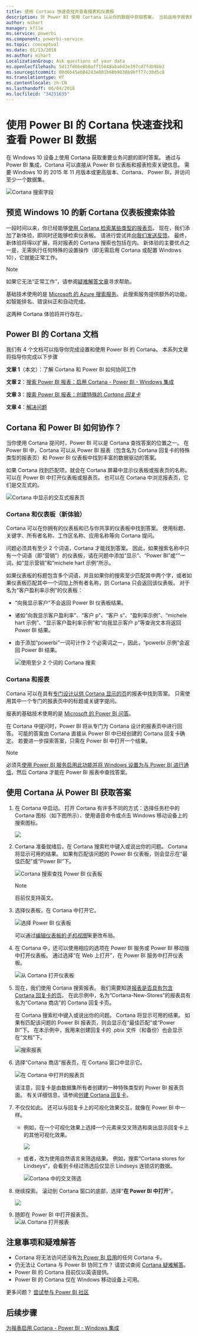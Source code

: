 ```yaml
---
title: 使用 Cortana 快速查找并查看报表和仪表板
description: 对 Power BI 使用 Cortana 以从你的数据中获取答案。 当前适用于报表和仪表板。
author: mihart
manager: kfile
ms.service: powerbi
ms.component: powerbi-service
ms.topic: conceptual
ms.date: 01/13/2018
ms.author: mihart
LocalizationGroup: Ask questions of your data
ms.openlocfilehash: 5d11fd66e8b0aff15648aba6d3e397cd7fdb9bb3
ms.sourcegitcommit: 80d6b45eb84243e801b60b9038b9bff77c30d5c8
ms.translationtype: HT
ms.contentlocale: zh-CN
ms.lasthandoff: 06/04/2018
ms.locfileid: "34251635"
---
```

# <a name="quickly-find-and-view-your-power-bi-data-using-cortana-for-power-bi"></a>使用 Power BI 的 Cortana 快速查找和查看 Power BI 数据
在 Windows 10 设备上使用 Cortana 获取重要业务问题的即时答案。 通过与 Power BI 集成，Cortana 可以直接从 Power BI 仪表板和报表检索关键信息。 需要 Windows 10 的 2015 年 11 月版本或更高版本、Cortana、 Power BI，并访问至少一个数据集。

![Cortana 搜索字段](media/service-cortana-intro/power-bi-cortana-searchbox.png)

## <a name="preview-the-new-cortana-dashboard-search-experience-for-windows-10"></a>预览 Windows 10 的新 Cortana 仪表板搜索体验
一段时间以来，你已经能够[使用 Cortana 检索某些类型的报表页](service-cortana-answer-cards.md)。 现在，我们添加了新体验，即同时还能够检索仪表板。 请进行尝试并[向我们发送反馈](mailto:pbicortanasg@microsoft.com)。 最终，新体验将得以扩展，将对报表的 Cortana 搜索也包括在内。  新体验的主要优点之一是，无需执行任何特殊的设置操作（即无需启用 Cortana 或配置 Windows 10），它就能正常工作。

> [!NOTE]
> 如果它无法“正常工作”，请参阅[疑难解答文章](service-cortana-troubleshoot.md)寻求帮助。
> 
> 

基础技术使用的是 [Microsoft 的 Azure 搜索服务]()。 此搜索服务提供额外的功能，如智能排名、错误纠正和自动完成。

这两种 Cortana 体验将并行存在。

## <a name="cortana-for-power-bi-documentation"></a>Power BI 的 Cortana 文档
我们有 4 个文档可以指导你完成设置和使用 Power BI 的 Cortana。 本系列文章将指导你完成以下步骤

**文章 1**（本文）：了解 Cortana 和 Power BI 如何协同工作

**文章 2**：[搜索 Power BI 报表：启用 Cortana - Power BI - Windows 集成](service-cortana-enable.md)

**文章 3**：[搜索 Power BI 报表：创建特殊的 *Cortana 回复卡*](service-cortana-answer-cards.md)

**文章 4**：[解决问题](service-cortana-troubleshoot.md)

## <a name="how-do-cortana-and-power-bi-work-together"></a>Cortana 和 Power BI 如何协作？
当你使用 Cortana 提问时，Power BI 可以是 Cortana 查找答案的位置之一。 在 Power BI 中，Cortana 可以从 Power BI 报表（包含名为 Cortana 回复卡的特殊类型的报表页）和 Power BI 仪表板中找到丰富的数据驱动的答案。

如果 Cortana 找到匹配项，就会在 Cortana 屏幕中显示仪表板或报表页的名称。 可以在 Power BI 中打开仪表板或报表页。 也可以在 Cortana 中浏览报表页，它们是交互式的。

![Cortana 中显示的交互式报表页](media/service-cortana-intro/power-bi-report-cortana-s.png)

### <a name="cortana-and-dashboards-the-new-experience"></a>Cortana 和仪表板（新体验）
Cortana 可以在你拥有的仪表板和已与你共享的仪表板中找到答案。 使用标题、关键字、所有者名称、工作区名称、应用名称等向 Cortana 提问。

问题必须具有至少 2 个词语，Cortana 才能找到答案。 因此，如果搜索名称中只有一个词语（即“营销”）的仪表板，请在问题中添加“显示”、“Power BI”或“<owner name>”一词，如“显示营销”和“michele hart 示例”所示。 

如果仪表板的标题包含多个词语，并且如果你的搜索至少匹配其中两个字，或者如果仪表板匹配其中一个词加上所有者名称，则 Cortana 只会返回该仪表板。 对于名为“客户盈利率示例”的仪表板： 

* “向我显示客户”不会返回 Power BI 仪表板结果。   
* 诸如“向我显示客户盈利率”、“客户 p”、“客户 s”、“盈利率示例”、“michele hart 示例”、“显示客户盈利率示例”和“向我显示客户 p”等查询文本将返回 Power BI 结果。
* 由于添加“powerbi”一词可计作 2 个必需词之一，因此，“powerbi 示例”会返回 Power BI 结果。 
  
    ![使用至少 2 个词的 Cortana 搜索](media/service-cortana-intro/power-bi-cortana-2-words.png)

### <a name="cortana-and-reports"></a>Cortana 和报表
 Cortana 可以在具有[专门设计以供 Cortana 显示的页](service-cortana-answer-cards.md)的报表中找到答案。 只需使用其中一个专门的报表页中的标题或关键字提问。  

报表的基础技术使用的是 [Microsoft 的 Power BI 问答](power-bi-q-and-a.md)。

在 Cortana 中提问时，Power BI 将从专门为 Cortana 设计的报表页中进行回答。 可能的答案由 Cortana 直接从 Power BI 中已经创建的 Cortana 回复卡确定。  若要进一步探索答案，只需在 Power BI 中打开一个结果。

> [!NOTE]
> 必须先[使用 Power BI 服务启用此功能并将 Windows 设置为与 Power BI 进行通信](service-cortana-enable.md)，然后 Cortana 才能在 Power BI 报表中查找答案。  
> 
> 

## <a name="using-cortana-to-get-answers-from-power-bi"></a>使用 Cortana 从 Power BI 获取答案
1. 在 Cortana 中启动。 打开 Cortana 有许多不同的方式：选择任务栏中的 Cortana 图标（如下图所示）、使用语音命令或点击 Windows 移动设备上的搜索图标。
   
     ![](media/service-cortana-intro/power-bi-cortana-searchbox.png)
2. Cortana 准备就绪后，在 Cortana 搜索栏中键入或说出你的问题。 Cortana 将显示可用的结果。 如果有匹配该问题的 Power BI 仪表板，则会显示在“最佳匹配”或“Power BI”下。
   
     ![Cortana 搜索查找 Power BI 仪表板](media/service-cortana-intro/power-bi-cortana-search-hr.png "Cortana 查找 Power BI 仪表板")
   
   > [!NOTE]
   > 目前仅支持英文。
   > 
   > 
3. 选择仪表板，在 Cortana 中打开它。

    ![选择 Power BI 仪表板](media/service-cortana-intro/power-bi-cortana-dashboard.png "选择 Power BI 仪表板")

    可以通过[编辑仪表板的*手机视图*](service-create-dashboard-mobile-phone-view.md)来更改布局。 

1. 在 Cortana 中，还可以使用相应的选项在 Power BI 服务或 Power BI 移动版中打开仪表板。 通过选择“在 Web 上打开”，在 Power BI 服务中打开仪表板。 
   
   ![从 Cortana 打开仪表板](media/service-cortana-intro/power-bi-dashboard-opens.png "从 Cortana 打开仪表板")   
4. 现在，我们使用 Cortana 搜索报表。 我们需要知道[报表是否具有包含 Cortana 回复卡的页](service-cortana-answer-cards.md)。 在此示例中，名为“Cortana-New-Stores”的报表具有名为“Cortana 商店”的 Cortana 回复卡页。  
   
     在 Cortana 搜索栏中键入或说出你的问题。 Cortana 将显示可用的结果。 如果有匹配该问题的 Power BI 报表页，则会显示在“最佳匹配”或“Power BI”下。 在本示例中，我用来创建回复卡的 .pbix 文件（和备份）也会显示在“文档”下。
   
     ![搜索报表](media/service-cortana-intro/power-bi-cortana-search3-m.png "搜索报表") 
5. 选择“Cortana 商店”报表页，在 Cortana 窗口中显示它。
   
    ![在 Cortana 中打开的报表页](media/service-cortana-intro/power-bi-report-cortana-opens.png "在 Cortana 中打开的报表页")   
   
    请注意，回复卡是由数据集所有者创建的一种特殊类型的 Power BI 报表页面。  有关详细信息，请参阅[创建 Cortana 回复卡](service-cortana-answer-cards.md)。
6. 不仅仅如此。 还可以与回复卡上的可视化效果交互，就像在 Power BI 中一样。
   
   * 例如，在一个可视化效果上选择一个元素来交叉筛选和突出显示回复卡上的其他可视化效果。
     
     ![](media/service-cortana-intro/power-bi-cortana-filtered-new.png)
   * 或者，改为使用自然语言来筛选结果。  例如，搜索“Cortana stores for Lindseys”，会看到卡经过筛选后仅显示 Lindseys 连锁店的数据。
     
     ![Cortana 中的交叉筛选](media/service-cortana-intro/power-bi-cortana-filtered-2.png "Cortana 中的交叉筛选")
7. 继续探索。 滚动到 Cortana 窗口的底部，选择“**在 Power BI 中打开**”。
   
     ![](media/service-cortana-intro/power-bi-cortana-open-new.png)
8. 随即在 Power BI 中打开报表页。    
     ![从 Cortana 打开报表](media/service-cortana-intro/power-bi-cortana-open2.png "在 Cortana 搜索中打开的 Cortana 回复卡")

## <a name="considerations-and-troubleshooting"></a>注意事项和疑难解答
* Cortana 将无法访问还没有[为 Power BI 启用](service-cortana-enable.md)的任何 Cortana 卡。
* 仍无法让 Cortana 与 Power BI 协同工作？  请尝试查阅 [Cortana 疑难解答](service-cortana-troubleshoot.md)。
* Power BI 的 Cortana 目前仅以英语提供。
* Power BI 的 Cortana 仅在 Windows 移动设备上可用。

更多问题？ [尝试参与 Power BI 社区](http://community.powerbi.com/)

## <a name="next-steps"></a>后续步骤
[为报表启用 Cortana - Power BI - Windows 集成](service-cortana-enable.md)

